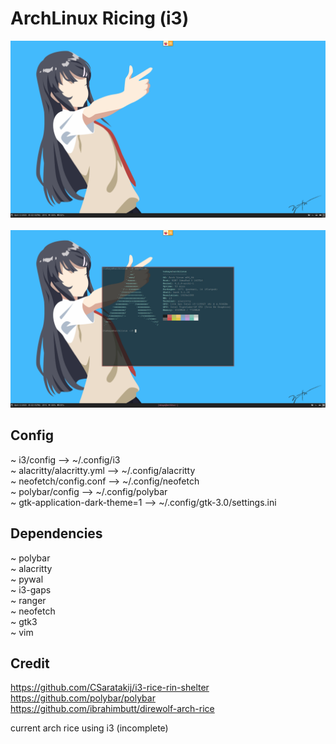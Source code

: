 # ArchLinux Ricing (i3)

![screenshot](https://github.com/santavalleytea/i3ricing-archlinux/blob/main/screenshots/image(1).png)
<br><br>
![screenshot](https://github.com/santavalleytea/i3ricing-archlinux/blob/main/screenshots/image.png)

## Config
~ i3/config --> ~/.config/i3<br>
~ alacritty/alacritty.yml --> ~/.config/alacritty<br>
~ neofetch/config.conf --> ~/.config/neofetch<br>
~ polybar/config --> ~/.config/polybar<br>
~ gtk-application-dark-theme=1 --> ~/.config/gtk-3.0/settings.ini<br>

## Dependencies
~ polybar <br>
~ alacritty <br>
~ pywal <br>
~ i3-gaps <br>
~ ranger <br>
~ neofetch <br>
~ gtk3 <br>
~ vim <br>



## Credit
https://github.com/CSaratakij/i3-rice-rin-shelter <br>
https://github.com/polybar/polybar <br>
https://github.com/ibrahimbutt/direwolf-arch-rice <br>

current arch rice using i3 (incomplete)
